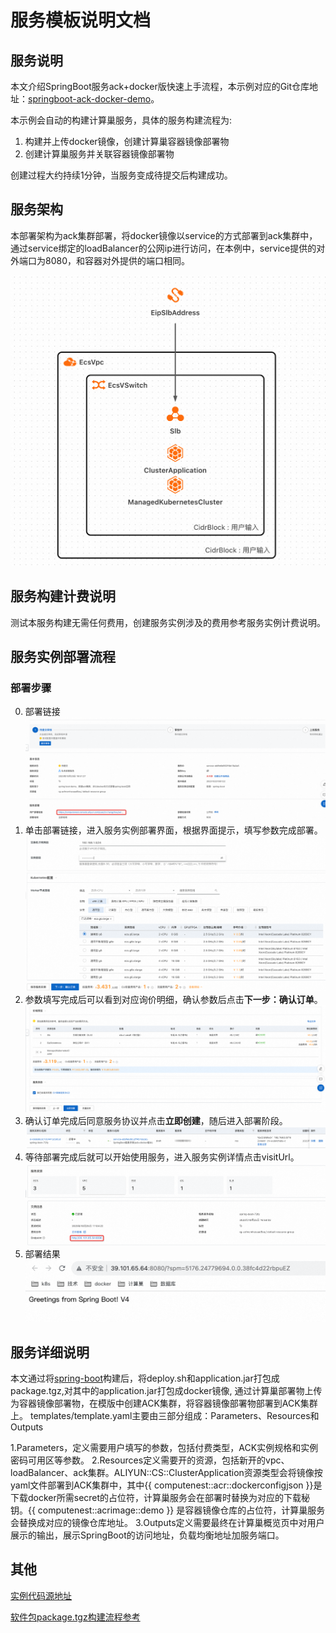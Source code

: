 # 服务模板说明文档

## 服务说明

本文介绍SpringBoot服务ack+docker版快速上手流程，本示例对应的Git仓库地址：[springboot-ack-docker-demo](https://github.com/aliyun-computenest/springboot-ack-docker-demo)。

本示例会自动的构建计算巢服务，具体的服务构建流程为:

1. 构建并上传docker镜像，创建计算巢容器镜像部署物
2. 创建计算巢服务并关联容器镜像部署物

创建过程大约持续1分钟，当服务变成待提交后构建成功。

## 服务架构

本部署架构为ack集群部署，将docker镜像以service的方式部署到ack集群中，通过service绑定的loadBalancer的公网ip进行访问，在本例中，service提供的对外端口为8080，和容器对外提供的端口相同。

![img_6.png](architecture.png)

## 服务构建计费说明

测试本服务构建无需任何费用，创建服务实例涉及的费用参考服务实例计费说明。

## 服务实例部署流程

### 部署步骤

0. 部署链接
![img.png](img_6.png)
1. 单击部署链接，进入服务实例部署界面，根据界面提示，填写参数完成部署。
![img_1.png](img_1.png)
2. 参数填写完成后可以看到对应询价明细，确认参数后点击**下一步：确认订单**。
![img_2.png](img_2.png)
3.  确认订单完成后同意服务协议并点击**立即创建**，随后进入部署阶段。
![img_3.png](img_3.png)
4. 等待部署完成后就可以开始使用服务，进入服务实例详情点击visitUrl。
![img_4.png](img_4.png)
5. 部署结果
![img_5.png](img_5.png)


## 服务详细说明

本文通过将[spring-boot](https://atomgit.com/flow-example/spring-boot)构建后，将deploy.sh和application.jar打包成package.tgz,对其中的application.jar打包成docker镜像,
通过计算巢部署物上传为容器镜像部署物，在模版中创建ACK集群，将容器镜像部署物部署到ACK集群上。
templates/template.yaml主要由三部分组成：Parameters、Resources和Outputs

1.Parameters，定义需要用户填写的参数，包括付费类型，ACK实例规格和实例密码可用区等参数。
2.Resources定义需要开的资源，包括新开的vpc、loadBalancer、ack集群。ALIYUN::CS::ClusterApplication资源类型会将镜像按yaml文件部署到ACK集群中，其中{{ computenest::acr::dockerconfigjson }}是下载docker所需secret的占位符，计算巢服务会在部署时替换为对应的下载秘钥。{{ computenest::acrimage::demo }} 是容器镜像仓库的占位符，计算巢服务会替换成对应的镜像仓库地址。
3.Outputs定义需要最终在计算巢概览页中对用户展示的输出，展示SpringBoot的访问地址，负载均衡地址加服务端口。

## 其他

[实例代码源地址](https://atomgit.com/flow-example/spring-boot)

[软件包package.tgz构建流程参考](https://help.aliyun.com/document_detail/153848.html)